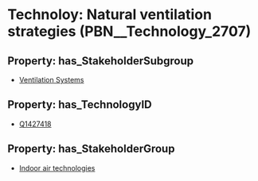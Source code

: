 # Technoloy: __Natural ventilation strategies__ (PBN__Technology_2707)

## Property: has_StakeholderSubgroup

* [Ventilation Systems](PBN__TechSubgroup_77)

## Property: has_TechnologyID

* [Q1427418](Q1427418)

## Property: has_StakeholderGroup

* [Indoor air technologies](PBN__TechGroup_13)

